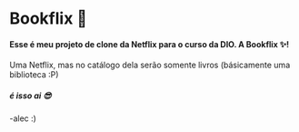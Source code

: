 # **Bookflix 📖**

#### Esse é meu projeto de clone da Netflix para o curso da DIO. A Bookflix ✨!

Uma Netflix, mas no catálogo dela serão somente livros (básicamente uma biblioteca :P)

##### é isso ai 😎

-alec :)

